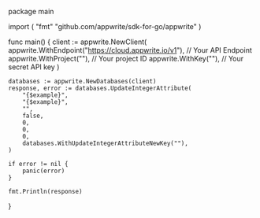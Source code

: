 package main

import (
    "fmt"
	"github.com/appwrite/sdk-for-go/appwrite"
)

func main() {
	client := appwrite.NewClient(
        appwrite.WithEndpoint("https://cloud.appwrite.io/v1"), // Your API Endpoint
        appwrite.WithProject(""), // Your project ID
        appwrite.WithKey(""), // Your secret API key
    )

    databases := appwrite.NewDatabases(client)
    response, error := databases.UpdateIntegerAttribute(
        "{$example}",
        "{$example}",
        "",
        false,
        0,
        0,
        0,
        databases.WithUpdateIntegerAttributeNewKey(""),
    )

    if error != nil {
        panic(error)
    }

    fmt.Println(response)
}
